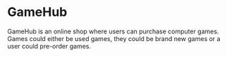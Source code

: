# GameHub
GameHub is an online shop where users can purchase computer games. Games could either be used games, they could be brand new games or a user could pre-order games.
